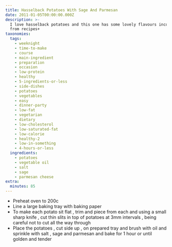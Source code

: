 ```yaml
---
title: Hasselback Potatoes With Sage And Parmesan
date: 2011-01-05T00:00:00.000Z
description: >-
  I love hasselback potatoes and this one has some lovely flavours incorporated,
  from recipes+
taxonomies:
  tags:
    - weeknight
    - time-to-make
    - course
    - main-ingredient
    - preparation
    - occasion
    - low-protein
    - healthy
    - 5-ingredients-or-less
    - side-dishes
    - potatoes
    - vegetables
    - easy
    - dinner-party
    - low-fat
    - vegetarian
    - dietary
    - low-cholesterol
    - low-saturated-fat
    - low-calorie
    - healthy-2
    - low-in-something
    - 4-hours-or-less
  ingredients:
    - potatoes
    - vegetable oil
    - salt
    - sage
    - parmesan cheese
extra:
  minutes: 85
---
```

 - Preheat oven to 200c
 - Line a large baking tray with baking paper
 - To make each potato sit flat , trim and piece from each and using a small sharp knife , cut thin slits in top of potatoes at 3mm intervals , being careful not to cut all the way through
 - Place the potatoes , cut side up , on prepared tray and brush with oil and sprinkle with salt , sage and parmesan and bake for 1 hour or until golden and tender
